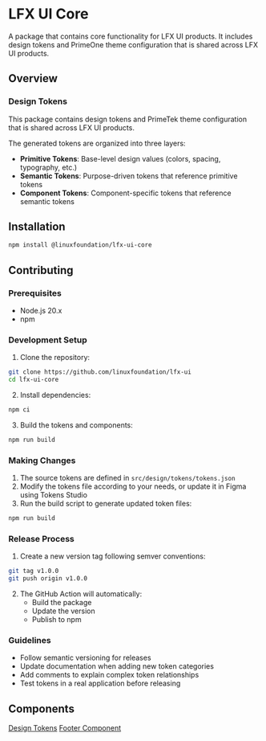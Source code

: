 # LFX UI Core

A package that contains core functionality for LFX UI products. It includes design tokens and PrimeOne theme configuration that is shared across LFX UI products.

## Overview

### Design Tokens

This package contains design tokens and PrimeTek theme configuration that is shared across LFX UI products.

The generated tokens are organized into three layers:

- **Primitive Tokens**: Base-level design values (colors, spacing, typography, etc.)
- **Semantic Tokens**: Purpose-driven tokens that reference primitive tokens
- **Component Tokens**: Component-specific tokens that reference semantic tokens

## Installation

```bash
npm install @linuxfoundation/lfx-ui-core
```

## Contributing

### Prerequisites

- Node.js 20.x
- npm

### Development Setup

1. Clone the repository:

```bash
git clone https://github.com/linuxfoundation/lfx-ui
cd lfx-ui-core
```

2. Install dependencies:

```bash
npm ci
```

3. Build the tokens and components:

```bash
npm run build
```

### Making Changes

1. The source tokens are defined in `src/design/tokens/tokens.json`
2. Modify the tokens file according to your needs, or update it in Figma using Tokens Studio
3. Run the build script to generate updated token files:

```bash
npm run build
```

### Release Process

1. Create a new version tag following semver conventions:

```bash
git tag v1.0.0
git push origin v1.0.0
```

2. The GitHub Action will automatically:
   - Build the package
   - Update the version
   - Publish to npm

### Guidelines

- Follow semantic versioning for releases
- Update documentation when adding new token categories
- Add comments to explain complex token relationships
- Test tokens in a real application before releasing

## Components

[Design Tokens](docs/design-tokens.md)
[Footer Component](docs/footer.md)
